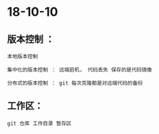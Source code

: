 # 18-10-10

##  版本控制 ：

    本地版本控制

    集中化的版本控制 ： 远端宕机， 代码丢失 保存的是代码镜像

    分布式的版本控制 ： git 每次克隆都是对远端代码的备份

## 工作区：

    git 仓库 工作目录 暂存区

##

